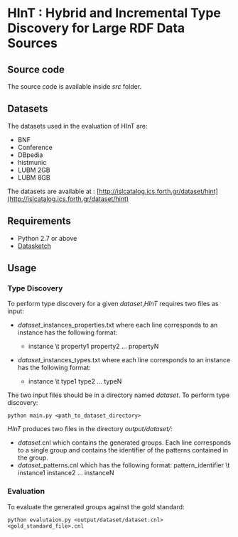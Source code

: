 #	HInT : Hybrid and Incremental Type Discovery for Large RDF Data Sources

## Source code

The source code is available inside *src* folder.


## Datasets

The datasets used in the evaluation of HInT are:

- BNF
- Conference
- DBpedia
- histmunic
- LUBM 2GB
- LUBM 8GB

The datasets are available at :	
[http://islcatalog.ics.forth.gr/dataset/hint](http://islcatalog.ics.forth.gr/dataset/hint)


## Requirements

- Python 2.7 or above
- [Datasketch](https://github.com/ekzhu/datasketch)


## Usage

### Type Discovery

To perform type discovery for a given *dataset*,*HInT* requires two files as input:

- *dataset*_instances_properties.txt where each line corresponds to an instance has the following format: 
   * instance \t property1 property2 ... propertyN  
    
- *dataset*_instances_types.txt where each line corresponds to an instance has the following format: 
   * instance \t type1 type2 ... typeN

The two input files should be in a directory named *dataset*.
To perform type discovery:
    
    python main.py <path_to_dataset_directory>
    
*HInT* produces two files in the directory *output/dataset/*:

- *dataset*.cnl which contains the generated groups. Each line corresponds to a single group and contains the identifier of the patterns contained in the group.
- *dataset*_patterns.cnl which has the following format:
   pattern_identifier \t instance1 instance2 ... instanceN
   
  
### Evaluation

To evaluate the generated groups against the gold standard:

    python evalutaion.py <output/dataset/dataset.cnl> <gold_standard_file>.cnl
  
